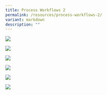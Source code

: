 ```yaml
---
title: Process Workflows 2
permalink: /resources/process-workflows-2/
variant: markdown
description: ""
---
```

![](/images/infographic_resized.png)

![](/images/MTI_OSIR_Infographic_OC_15012024_wl___mc_1.png)

![](/images/OSIR_Appointment_of_Key_Officers_17012024_wl___mc_1.png)

![](/images/Approval_for_O_C_change_in_DEs_for_Potential_Investors.jpg)

![](/images/Approval_for_O_C_change_in_DEs_for_Existing_Shareholders.jpg)

![](/images/OSIR_Reconsideration_and_Appeal_Infographic_15012024_wl___mc__wl_1.png)

